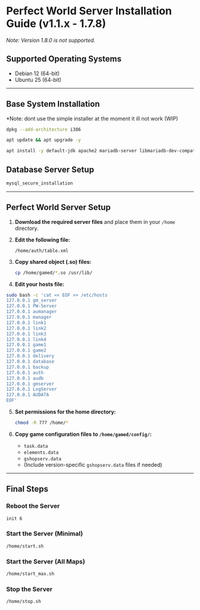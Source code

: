 # Perfect World Server Installation Guide (v1.1.x - 1.7.8)
*Note: Version 1.8.0 is not supported.*

## Supported Operating Systems

- Debian 12 (64-bit)  
- Ubuntu 25 (64-bit)  

---

## Base System Installation
*Note: dont use the simple installer at the moment it ill not work (WIP)
```sh
dpkg --add-architecture i386
```
```sh 
apt update && apt upgrade -y
```
```sh
apt install -y default-jdk apache2 mariadb-server libmariadb-dev-compat libmariadb-dev php-mbstring php-zip php-gd php-json php-curl libstdc++6:i386 libxml2:i386
```

## Database Server Setup

```sh
mysql_secure_installation
```

---

## Perfect World Server Setup

1. **Download the required server files** and place them in your `/home` directory.

2. **Edit the following file:**
   ```
   /home/auth/table.xml
   ```

3. **Copy shared object (.so) files:**
   ```sh
   cp /home/gamed/*.so /usr/lib/
   ```

4. **Edit your hosts file:**
  
  ```sh
sudo bash -c 'cat << EOF >> /etc/hosts
127.0.0.1 gm_server
127.0.0.1 PW-Server
127.0.0.1 aumanager
127.0.0.1 manager
127.0.0.1 link1
127.0.0.1 link2
127.0.0.1 link3
127.0.0.1 link4
127.0.0.1 game1
127.0.0.1 game2
127.0.0.1 delivery
127.0.0.1 database
127.0.0.1 backup
127.0.0.1 auth
127.0.0.1 audb
127.0.0.1 gmserver
127.0.0.1 LogServer
127.0.0.1 AUDATA
EOF'
```

5. **Set permissions for the home directory:**
   ```sh
   chmod -R 777 /home/*
   ```

6. **Copy game configuration files to `/home/gamed/config/`:**
   - `task.data`
   - `elements.data`
   - `gshopserv.data`
   - (Include version-specific `gshopserv.data` files if needed)

---

## Final Steps

### Reboot the Server

```sh
init 6
```

### Start the Server (Minimal)

```sh
/home/start.sh
```

### Start the Server (All Maps)

```sh
/home/start_max.sh
```

### Stop the Server

```sh
/home/stop.sh
```
